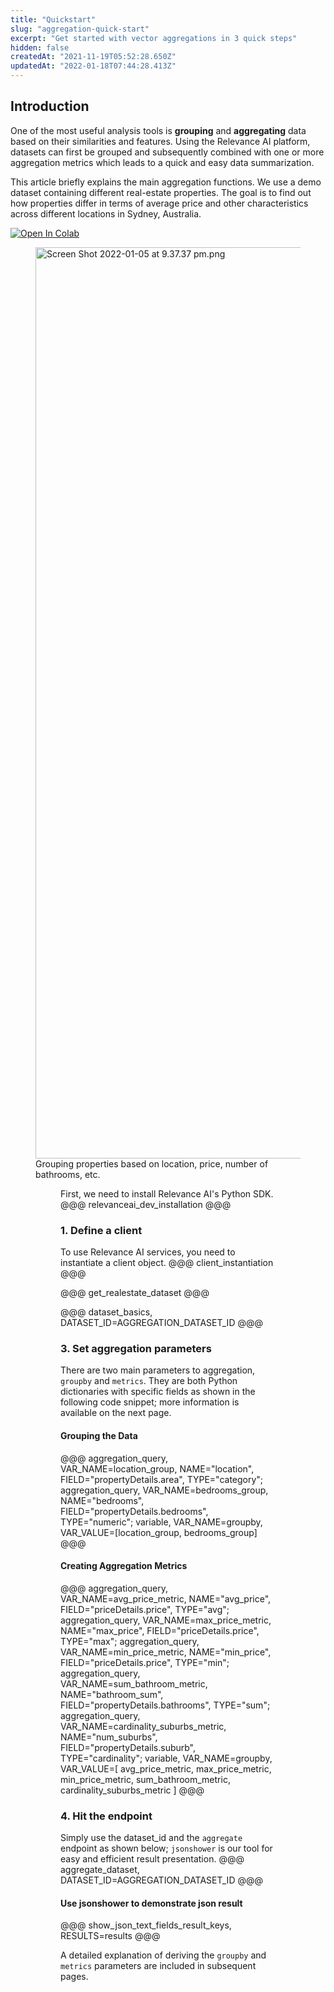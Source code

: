 ```yaml
---
title: "Quickstart"
slug: "aggregation-quick-start"
excerpt: "Get started with vector aggregations in 3 quick steps"
hidden: false
createdAt: "2021-11-19T05:52:28.650Z"
updatedAt: "2022-01-18T07:44:28.413Z"
---
```

## Introduction

One of the most useful analysis tools is **grouping** and **aggregating** data based on their similarities and features. Using the Relevance AI platform, datasets can first be grouped and subsequently combined with one or more aggregation metrics which leads to a quick and easy data summarization.

This article briefly explains the main aggregation functions. We use a demo dataset containing different real-estate properties. The goal is to find out how properties differ in terms of average price and other characteristics across different locations in Sydney, Australia.

[![Open In Colab](https://colab.research.google.com/assets/colab-badge.svg)](https://colab.research.google.com/github/RelevanceAI/RelevanceAI-readme-docs/blob/v2.0.0/docs/general-features/aggregations/_notebooks/RelevanceAI_ReadMe_QuickStart_Aggregations.ipynb)

<figure>
<img src="https://colab.research.google.com/github/RelevanceAI/RelevanceAI-readme-docs/blob/v2.0.0/docs_template/general-features/_assets/grouping-results.png" width="1458" alt="Screen Shot 2022-01-05 at 9.37.37 pm.png" />
<figcaption>Grouping properties based on location, price, number of bathrooms, etc.</figcaption>
<figure>


First, we need to install Relevance AI's Python SDK.
@@@ relevanceai_dev_installation @@@

### 1.  Define a client
To use Relevance AI services, you need to instantiate a client object.
@@@ client_instantiation @@@

@@@ get_realestate_dataset @@@

@@@ dataset_basics, DATASET_ID=AGGREGATION_DATASET_ID @@@

### 3. Set aggregation parameters
There are two main parameters to aggregation, `groupby` and `metrics`. They are  both Python dictionaries with specific fields as shown in the following code snippet; more information is available on the next page.

#### Grouping the Data

@@@ aggregation_query, VAR_NAME=location_group, NAME="location", FIELD="propertyDetails.area", TYPE="category"; aggregation_query, VAR_NAME=bedrooms_group, NAME="bedrooms", FIELD="propertyDetails.bedrooms", TYPE="numeric"; variable, VAR_NAME=groupby, VAR_VALUE=[location_group, bedrooms_group]  @@@


#### Creating Aggregation Metrics

@@@ aggregation_query, VAR_NAME=avg_price_metric, NAME="avg_price", FIELD="priceDetails.price", TYPE="avg"; aggregation_query, VAR_NAME=max_price_metric, NAME="max_price", FIELD="priceDetails.price", TYPE="max"; aggregation_query, VAR_NAME=min_price_metric, NAME="min_price", FIELD="priceDetails.price", TYPE="min"; aggregation_query, VAR_NAME=sum_bathroom_metric, NAME="bathroom_sum", FIELD="propertyDetails.bathrooms", TYPE="sum"; aggregation_query, VAR_NAME=cardinality_suburbs_metric, NAME="num_suburbs", FIELD="propertyDetails.suburb", TYPE="cardinality"; variable, VAR_NAME=groupby, VAR_VALUE=[ avg_price_metric, max_price_metric, min_price_metric, sum_bathroom_metric, cardinality_suburbs_metric ] @@@

### 4. Hit the endpoint
Simply use the dataset_id and the `aggregate` endpoint as shown below; `jsonshower` is our tool for easy and efficient result presentation.
@@@ aggregate_dataset, DATASET_ID=AGGREGATION_DATASET_ID @@@

#### Use jsonshower to demonstrate json result


@@@ show_json_text_fields_result_keys, RESULTS=results @@@


A detailed explanation of deriving the `groupby` and `metrics` parameters are included in subsequent pages.
